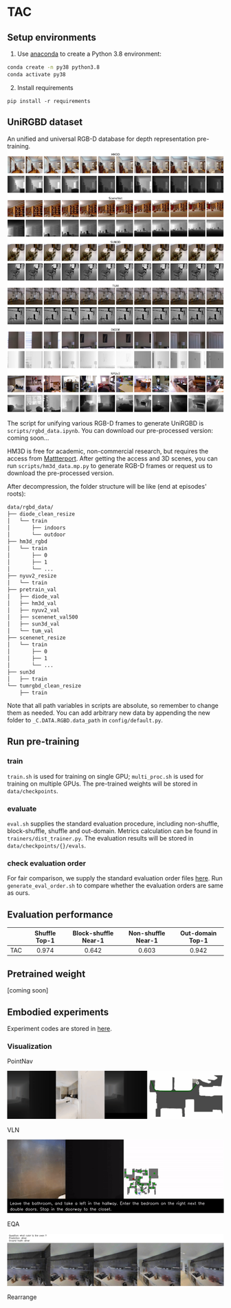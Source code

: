 # TAC


## Setup environments
1. Use [anaconda](https://anaconda.org/) to create a Python 3.8 environment:
```bash
conda create -n py38 python3.8
conda activate py38
```
2. Install requirements
```base
pip install -r requirements
```

## UniRGBD dataset
An unified and universal RGB-D database for depth representation pre-training.
![image](resources/examples.jpg)

The script for unifying various RGB-D frames to generate UniRGBD is `scripts/rgbd_data.ipynb`. You can download our pre-processed version: coming soon...

HM3D is free for academic, non-commercial research, but requires the access from [Mattterport](https://matterport.com/habitat-matterport-3d-research-dataset). After getting the access and 3D scenes, you can run `scripts/hm3d_data.mp.py` to generate RGB-D frames or request us to download the pre-processed version.

After decompression, the folder structure will be like (end at episodes' roots):
```
data/rgbd_data/
├── diode_clean_resize
│   └── train
│       ├── indoors
│       └── outdoor
├── hm3d_rgbd
│   └── train
│       ├── 0
│       ├── 1
│       └── ...
├── nyuv2_resize
│   └── train
├── pretrain_val
│   ├── diode_val
│   ├── hm3d_val
│   ├── nyuv2_val
│   ├── scenenet_val500
│   ├── sun3d_val
│   └── tum_val
├── scenenet_resize
│   └── train
│       ├── 0
│       ├── 1
│       └── ...
├── sun3d
│   ├── train
└── tumrgbd_clean_resize
    ├── train
```
Note that all path variables in scripts are absolute, so remember to change them as needed.
You can add arbitrary new data by appending the new folder to `_C.DATA.RGBD.data_path` in `config/default.py`.

## Run pre-training
### train
`train.sh` is used for training on single GPU; `multi_proc.sh` is used for training on multiple GPUs. The pre-trained weights will be stored in `data/checkpoints`.
### evaluate
`eval.sh` supplies the standard evaluation procedure, including non-shuffle, block-shuffle, shuffle and out-domain.
Metrics calculation can be found in `trainers/dist_trainer.py`.
The evaluation results will be stored in `data/checkpoints/{}/evals`.
### check evaluation order
For fair comparison, we supply the standard evaluation order files [here](https://www.jianguoyun.com/p/DT6AsIMQhY--CRjZx40FIAA). 
Run `generate_eval_order.sh` to compare whether the evaluation orders are same as ours.
## Evaluation performance
|     | Shuffle Top-1 | Block-shuffle Near-1 | Non-shuffle Near-1 | Out-domain Top-1 |
|-----|:-------------:|:--------------------:|:------------------:|:----------------:|
| TAC |     0.974     |         0.642        |        0.603       |       0.942      |

## Pretrained weight

\[coming soon\]

## Embodied experiments
Experiment codes are stored in [here](https://github.com/RavenKiller/TACEmbodied).
### Visualization

PointNav

![image](resources/pointnav1.gif)

VLN

![image](resources/vln1.gif)

EQA

![image](resources/eqa1.jpg)

Rearrange
